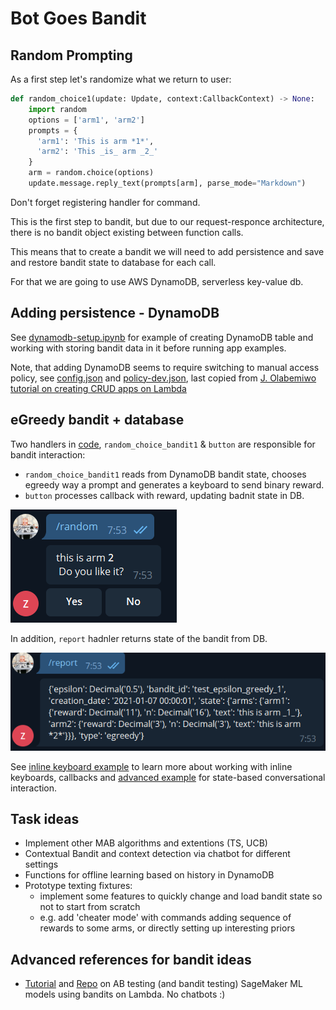 # Bot Goes Bandit

## Random Prompting
As a first step let's randomize what we return to user:

```python
def random_choice1(update: Update, context:CallbackContext) -> None:
    import random
    options = ['arm1', 'arm2']
    prompts = {
      'arm1': 'This is arm *1*',
      'arm2': 'This _is_ arm _2_'
    }
    arm = random.choice(options)
    update.message.reply_text(prompts[arm], parse_mode="Markdown")
```

Don't forget registering handler for command.

This is the first step to bandit, but due to our request-responce architecture, there is no bandit object existing between function calls.

This means that to create a bandit we will need to add persistence and save and restore bandit state to database for each call.

For that we are going to use AWS DynamoDB, serverless key-value db.

## Adding persistence - DynamoDB

See [dynamodb-setup.ipynb](dynamodb-setup.ipynb) for example of creating DynamoDB table and working with storing bandit data in it before running app examples.

Note, that adding DynamoDB seems to require switching to manual access policy, see [config.json](../tg-bandits/.chalice/config.json) and [policy-dev.json](../tg-bandits/.chalice/policy-dev.json), last copied from [J. Olabemiwo tutorial on creating CRUD apps on Lambda](https://auth0.com/blog/how-to-create-crud-rest-api-with-aws-chalice/)

## eGreedy bandit + database

Two handlers in [code](../tg-bandits/app.py), `random_choice_bandit1` & `button` are responsible for bandit interaction:

- `random_choice_bandit1` reads from DynamoDB bandit state, chooses egreedy way a prompt and generates a keyboard to send binary reward.
- `button` processes callback with reward, updating badnit state in DB.

![prompt and buttons](fig/050-001.png)

In addition, `report` hadnler returns state of the bandit from DB.

![prompt and buttons](fig/050-002.png)

See [inline keyboard example](https://github.com/python-telegram-bot/python-telegram-bot/blob/master/examples/inlinekeyboard.py) to learn more about working with inline keyboards,
callbacks and [advanced example](https://github.com/python-telegram-bot/python-telegram-bot/blob/master/examples/inlinekeyboard2.py) for state-based conversational interaction.

## Task ideas

- Implement other MAB algorithms and extentions (TS, UCB)
- Contextual Bandit and context detection via chatbot for different settings
- Functions for offline learning based on history in DynamoDB
- Prototype texting fixtures: 
    - implement some features to quickly change and load bandit state so not to start from scratch
    - e.g. add 'cheater mode' with commands adding sequence of rewards to some arms, or directly setting up interesting priors


## Advanced references for bandit ideas

- [Tutorial](https://aws.amazon.com/blogs/machine-learning/dynamic-a-b-testing-for-machine-learning-models-with-amazon-sagemaker-mlops-projects/) and [Repo](https://github.com/aws-samples/amazon-sagemaker-ab-testing-pipeline) on AB testing (and bandit testing) SageMaker ML models using bandits on Lambda. No chatbots :)
